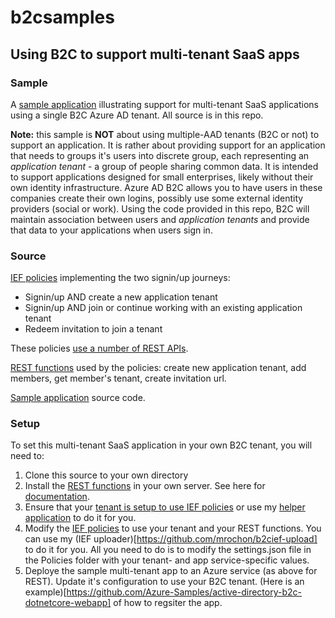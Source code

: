 # b2csamples

## Using B2C to support multi-tenant SaaS apps
### Sample
A [sample application](https://b2cmultitenant.azurewebsites.net) illustrating support for multi-tenant SaaS applications using a single B2C Azure AD tenant. All source is in this repo.

**Note:** this sample is **NOT** about using multiple-AAD tenants (B2C or not) to support an application. It is rather about providing support for an application that needs to groups it's users into discrete group, each representing an *application tenant* - a group of people sharing common data. It is intended to support applications designed for small enterprises, likely without their own identity infrastructure. Azure AD B2C allows you to have users in these companies create their own logins, possibly use some external identity providers (social or work). Using the code provided in this repo, B2C will maintain association between users and *application tenants* and provide that data to your applications when users sign in.

### Source
[IEF policies](https://github.com/mrochon/b2csamples/tree/master/Policies/MultiTenant) implementing the two signin/up journeys:
- Signin/up AND create a new application tenant
- Signin/up AND join or continue working with an existing application tenant
- Redeem invitation to join a tenant

These policies [use a number of REST APIs]().

[REST functions](https://github.com/mrochon/b2csamples/tree/master/REST) used by the policies: create new application tenant, add members, get member's tenant, create invitation url.

[Sample application](https://github.com/mrochon/b2csamples/tree/master/Policies/MultiTenant) source code.

### Setup
To set this multi-tenant SaaS application in your own B2C tenant, you will need to:
1. Clone this source to your own directory
2. Install the [REST functions](https://github.com/mrochon/b2csamples/tree/master/REST) in your own server. See here for [documentation](https://docs.microsoft.com/en-us/azure/app-service/app-service-web-get-started-dotnet-framework).
2. Ensure that your [tenant is setup to use IEF policies](https://docs.microsoft.com/en-us/azure/active-directory-b2c/custom-policy-get-started) or use my [helper application](https://b2ciefsetup.azurewebsites.net/) to do it for you.
3. Modify the [IEF policies](https://github.com/mrochon/b2csamples/tree/master/Policies/MultiTenant) to use your tenant and your REST functions. You can use my (IEF uploader)[https://github.com/mrochon/b2cief-upload] to do it for you. All you need to do is to modify the settings.json file in the Policies folder with your tenant- and app service-specific values.
4. Deploye the sample multi-tenant app to an Azure service (as above for REST). Update it's configuration to use your B2C tenant. (Here is an example)[https://github.com/Azure-Samples/active-directory-b2c-dotnetcore-webapp] of how to regsiter the app.

